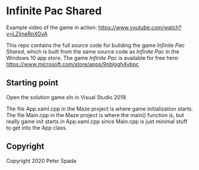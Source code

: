 # Infinite Pac Shared
Example video of the game in action:
https://www.youtube.com/watch?v=LZImeRnXGvA

This repo contains the full source code for building the game *Infinite Pac Shared*, which is built from the same source code as *Infinite Pac* in the Windows 10 app store. The game *Infinite Pac* is available for free here: https://www.microsoft.com/store/apps/9nblggh4vbpc

## Starting point
Open the solution game.sln in Visual Studio 2019.

The file App.xaml.cpp in the Maze project is where game initialization starts. The file Main.cpp in the Maze project is where the main() function is, but really game init starts in App.xaml.cpp since Main.cpp is just minimal stuff to get into the App class.

## Copyright
Copyright 2020 Peter Spada
